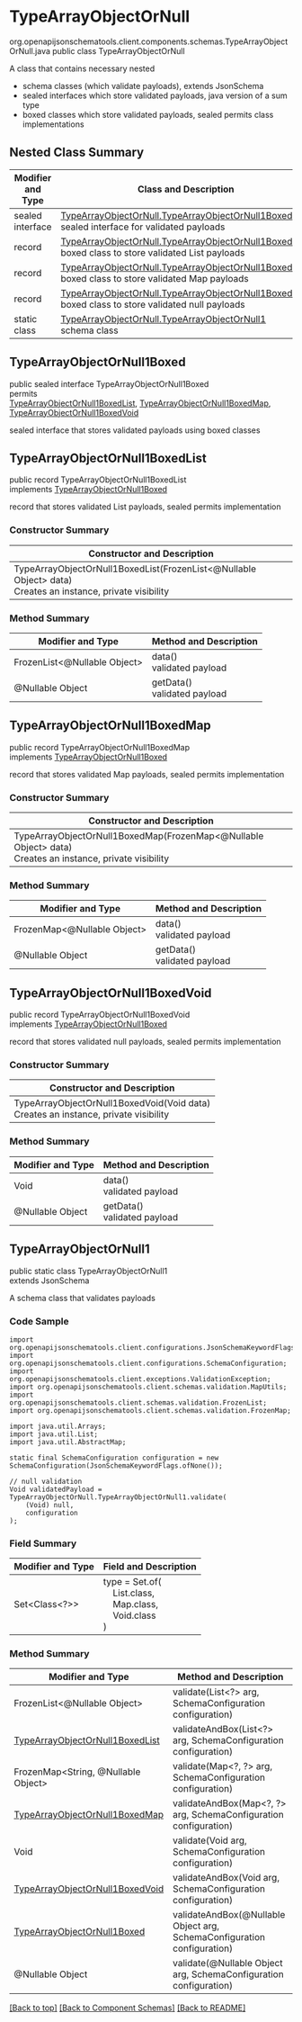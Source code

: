 # TypeArrayObjectOrNull
org.openapijsonschematools.client.components.schemas.TypeArrayObjectOrNull.java
public class TypeArrayObjectOrNull<br>

A class that contains necessary nested
- schema classes (which validate payloads), extends JsonSchema
- sealed interfaces which store validated payloads, java version of a sum type
- boxed classes which store validated payloads, sealed permits class implementations

## Nested Class Summary
| Modifier and Type | Class and Description |
| ----------------- | ---------------------- |
| sealed interface | [TypeArrayObjectOrNull.TypeArrayObjectOrNull1Boxed](#typearrayobjectornull1boxed)<br> sealed interface for validated payloads |
| record | [TypeArrayObjectOrNull.TypeArrayObjectOrNull1BoxedList](#typearrayobjectornull1boxedlist)<br> boxed class to store validated List payloads |
| record | [TypeArrayObjectOrNull.TypeArrayObjectOrNull1BoxedMap](#typearrayobjectornull1boxedmap)<br> boxed class to store validated Map payloads |
| record | [TypeArrayObjectOrNull.TypeArrayObjectOrNull1BoxedVoid](#typearrayobjectornull1boxedvoid)<br> boxed class to store validated null payloads |
| static class | [TypeArrayObjectOrNull.TypeArrayObjectOrNull1](#typearrayobjectornull1)<br> schema class |

## TypeArrayObjectOrNull1Boxed
public sealed interface TypeArrayObjectOrNull1Boxed<br>
permits<br>
[TypeArrayObjectOrNull1BoxedList](#typearrayobjectornull1boxedlist),
[TypeArrayObjectOrNull1BoxedMap](#typearrayobjectornull1boxedmap),
[TypeArrayObjectOrNull1BoxedVoid](#typearrayobjectornull1boxedvoid)

sealed interface that stores validated payloads using boxed classes

## TypeArrayObjectOrNull1BoxedList
public record TypeArrayObjectOrNull1BoxedList<br>
implements [TypeArrayObjectOrNull1Boxed](#typearrayobjectornull1boxed)

record that stores validated List payloads, sealed permits implementation

### Constructor Summary
| Constructor and Description |
| --------------------------- |
| TypeArrayObjectOrNull1BoxedList(FrozenList<@Nullable Object> data)<br>Creates an instance, private visibility |

### Method Summary
| Modifier and Type | Method and Description |
| ----------------- | ---------------------- |
| FrozenList<@Nullable Object> | data()<br>validated payload |
| @Nullable Object | getData()<br>validated payload |

## TypeArrayObjectOrNull1BoxedMap
public record TypeArrayObjectOrNull1BoxedMap<br>
implements [TypeArrayObjectOrNull1Boxed](#typearrayobjectornull1boxed)

record that stores validated Map payloads, sealed permits implementation

### Constructor Summary
| Constructor and Description |
| --------------------------- |
| TypeArrayObjectOrNull1BoxedMap(FrozenMap<@Nullable Object> data)<br>Creates an instance, private visibility |

### Method Summary
| Modifier and Type | Method and Description |
| ----------------- | ---------------------- |
| FrozenMap<@Nullable Object> | data()<br>validated payload |
| @Nullable Object | getData()<br>validated payload |

## TypeArrayObjectOrNull1BoxedVoid
public record TypeArrayObjectOrNull1BoxedVoid<br>
implements [TypeArrayObjectOrNull1Boxed](#typearrayobjectornull1boxed)

record that stores validated null payloads, sealed permits implementation

### Constructor Summary
| Constructor and Description |
| --------------------------- |
| TypeArrayObjectOrNull1BoxedVoid(Void data)<br>Creates an instance, private visibility |

### Method Summary
| Modifier and Type | Method and Description |
| ----------------- | ---------------------- |
| Void | data()<br>validated payload |
| @Nullable Object | getData()<br>validated payload |

## TypeArrayObjectOrNull1
public static class TypeArrayObjectOrNull1<br>
extends JsonSchema

A schema class that validates payloads

### Code Sample
```
import org.openapijsonschematools.client.configurations.JsonSchemaKeywordFlags;
import org.openapijsonschematools.client.configurations.SchemaConfiguration;
import org.openapijsonschematools.client.exceptions.ValidationException;
import org.openapijsonschematools.client.schemas.validation.MapUtils;
import org.openapijsonschematools.client.schemas.validation.FrozenList;
import org.openapijsonschematools.client.schemas.validation.FrozenMap;

import java.util.Arrays;
import java.util.List;
import java.util.AbstractMap;

static final SchemaConfiguration configuration = new SchemaConfiguration(JsonSchemaKeywordFlags.ofNone());

// null validation
Void validatedPayload = TypeArrayObjectOrNull.TypeArrayObjectOrNull1.validate(
    (Void) null,
    configuration
);
```

### Field Summary
| Modifier and Type | Field and Description |
| ----------------- | ---------------------- |
| Set<Class<?>> | type = Set.of(<br/>&nbsp;&nbsp;&nbsp;&nbsp;List.class,<br/>&nbsp;&nbsp;&nbsp;&nbsp;Map.class,<br/>&nbsp;&nbsp;&nbsp;&nbsp;Void.class<br/>)<br/> |

### Method Summary
| Modifier and Type | Method and Description |
| ----------------- | ---------------------- |
| FrozenList<@Nullable Object> | validate(List<?> arg, SchemaConfiguration configuration) |
| [TypeArrayObjectOrNull1BoxedList](#typearrayobjectornull1boxedlist) | validateAndBox(List<?> arg, SchemaConfiguration configuration) |
| FrozenMap<String, @Nullable Object> | validate(Map&lt;?, ?&gt; arg, SchemaConfiguration configuration) |
| [TypeArrayObjectOrNull1BoxedMap](#typearrayobjectornull1boxedmap) | validateAndBox(Map&lt;?, ?&gt; arg, SchemaConfiguration configuration) |
| Void | validate(Void arg, SchemaConfiguration configuration) |
| [TypeArrayObjectOrNull1BoxedVoid](#typearrayobjectornull1boxedvoid) | validateAndBox(Void arg, SchemaConfiguration configuration) |
| [TypeArrayObjectOrNull1Boxed](#typearrayobjectornull1boxed) | validateAndBox(@Nullable Object arg, SchemaConfiguration configuration) |
| @Nullable Object | validate(@Nullable Object arg, SchemaConfiguration configuration) |

[[Back to top]](#top) [[Back to Component Schemas]](../../../README.md#Component-Schemas) [[Back to README]](../../../README.md)

